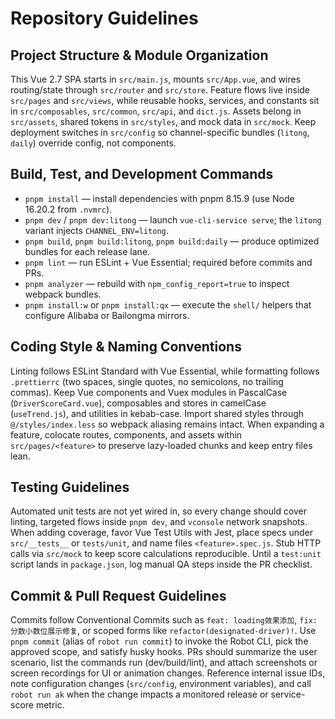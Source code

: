# Repository Guidelines

## Project Structure & Module Organization
This Vue 2.7 SPA starts in `src/main.js`, mounts `src/App.vue`, and wires routing/state through `src/router` and `src/store`. Feature flows live inside `src/pages` and `src/views`, while reusable hooks, services, and constants sit in `src/composables`, `src/common`, `src/api`, and `dict.js`. Assets belong in `src/assets`, shared tokens in `src/styles`, and mock data in `src/mock`. Keep deployment switches in `src/config` so channel-specific bundles (`litong`, `daily`) override config, not components.

## Build, Test, and Development Commands
- `pnpm install` — install dependencies with pnpm 8.15.9 (use Node 16.20.2 from `.nvmrc`).  
- `pnpm dev` / `pnpm dev:litong` — launch `vue-cli-service serve`; the `litong` variant injects `CHANNEL_ENV=litong`.  
- `pnpm build`, `pnpm build:litong`, `pnpm build:daily` — produce optimized bundles for each release lane.  
- `pnpm lint` — run ESLint + Vue Essential; required before commits and PRs.  
- `pnpm analyzer` — rebuild with `npm_config_report=true` to inspect webpack bundles.  
- `pnpm install:w` or `pnpm install:qx` — execute the `shell/` helpers that configure Alibaba or Bailongma mirrors.

## Coding Style & Naming Conventions
Linting follows ESLint Standard with Vue Essential, while formatting follows `.prettierrc` (two spaces, single quotes, no semicolons, no trailing commas). Keep Vue components and Vuex modules in PascalCase (`DriverScoreCard.vue`), composables and stores in camelCase (`useTrend.js`), and utilities in kebab-case. Import shared styles through `@/styles/index.less` so webpack aliasing remains intact. When expanding a feature, colocate routes, components, and assets within `src/pages/<feature>` to preserve lazy-loaded chunks and keep entry files lean.

## Testing Guidelines
Automated unit tests are not yet wired in, so every change should cover linting, targeted flows inside `pnpm dev`, and `vconsole` network snapshots. When adding coverage, favor Vue Test Utils with Jest, place specs under `src/__tests__` or `tests/unit`, and name files `<feature>.spec.js`. Stub HTTP calls via `src/mock` to keep score calculations reproducible. Until a `test:unit` script lands in `package.json`, log manual QA steps inside the PR checklist.

## Commit & Pull Request Guidelines
Commits follow Conventional Commits such as `feat: loading效果添加`, `fix: 分数小数位展示修复`, or scoped forms like `refactor(designated-driver)!`. Use `pnpm commit` (alias of `robot run commit`) to invoke the Robot CLI, pick the approved scope, and satisfy husky hooks. PRs should summarize the user scenario, list the commands run (dev/build/lint), and attach screenshots or screen recordings for UI or animation changes. Reference internal issue IDs, note configuration changes (`src/config`, environment variables), and call `robot run ak` when the change impacts a monitored release or service-score metric.
